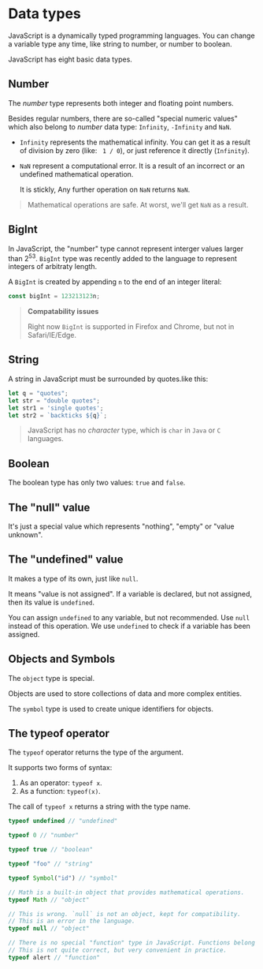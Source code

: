 # Data types

JavaScript is a dynamically typed programming languages. You can change a variable type any time, like string to number, or number to boolean.

JavaScript has eight basic data types.

## Number

The _number_ type represents both integer and floating point numbers.

Besides regular numbers, there are so-called "special numeric values" which also belong to _number_ data type: `Infinity`, `-Infinity` and `NaN`.

- `Infinity` represents the mathematical infinity. You can get it as a result of division by zero (like: ` 1 / 0`), or just reference it directly (`Infinity`).

- `NaN` represent a computational error. It is a result of an incorrect or an undefined mathematical operation. 

  It is stickly, Any further operation on `NaN` returns `NaN`.

> Mathematical operations are safe. At worst, we'll get `NaN` as a result.

## BigInt

In JavaScript, the "number" type cannot represent interger values larger than 2<sup>53</sup>. `BigInt` type was recently added to the language to represent integers of arbitraty length.

A `BigInt` is created by appending `n` to the end of an integer literal:
```js
const bigInt = 123213123n;
```

> __Compatability issues__
>
> Right now `BigInt` is supported in Firefox and Chrome, but not in Safari/IE/Edge.

## String

A string in JavaScript must be surrounded by quotes.like this:
```js
let q = "quotes";
let str = "double quotes";
let str1 = 'single quotes';
let str2 = `backticks ${q}`;
```

> JavaScript has no _character_ type, which is `char` in `Java` or `C` languages.

## Boolean

The boolean type has only two values: `true` and `false`.

## The "null" value

It's just a special value which represents "nothing", "empty" or "value unknown".

## The "undefined" value

It makes a type of its own, just like `null`.

It means "value is not assigned". If a variable is declared, but not assigned, then its value is `undefined`.

You can assign `undefined` to any variable, but not recommended. Use `null` instead of this operation. We use `undefined` to check if a variable has been assigned.

## Objects and Symbols

The `object` type is special.

Objects are used to store collections of data and more complex entities.

The `symbol` type is used to create unique identifiers for objects.

## The typeof operator

The `typeof` operator returns the type of the argument.

It supports two forms of syntax:

1. As an operator: `typeof x`.
2. As a function: `typeof(x)`.

The call of `typeof x` returns a string with the type name.

```js
typeof undefined // "undefined"

typeof 0 // "number"

typeof true // "boolean"

typeof "foo" // "string"

typeof Symbol("id") // "symbol"

// Math is a built-in object that provides mathematical operations.
typeof Math // "object"

// This is wrong. `null` is not an object, kept for compatibility.
// This is an error in the language.
typeof null // "object"

// There is no special "function" type in JavaScript. Functions belong to the object type. But `typeof` treats them differently.
// This is not quite correct, but very convenient in practice.
typeof alert // "function"
```